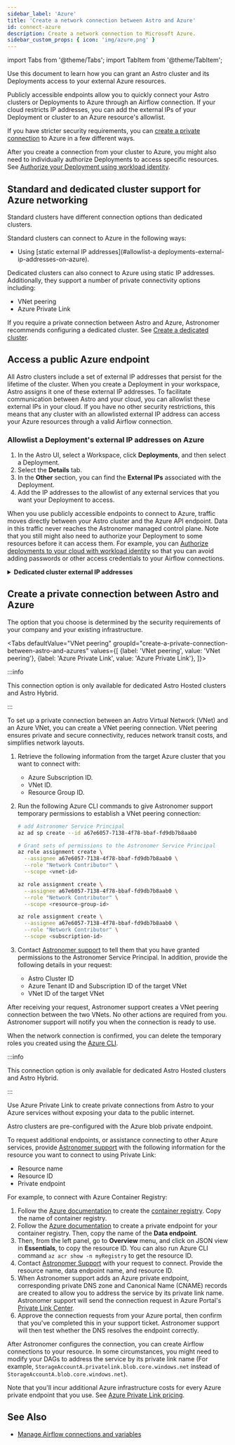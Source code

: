 ```yaml
---
sidebar_label: 'Azure'
title: 'Create a network connection between Astro and Azure'
id: connect-azure
description: Create a network connection to Microsoft Azure.
sidebar_custom_props: { icon: 'img/azure.png' }
---
```


import Tabs from '@theme/Tabs';
import TabItem from '@theme/TabItem';


Use this document to learn how you can grant an Astro cluster and its Deployments access to your external Azure resources.

Publicly accessible endpoints allow you to quickly connect your Astro clusters or Deployments to Azure through an Airflow connection. If your cloud restricts IP addresses, you can add the external IPs of your Deployment or cluster to an Azure resource's allowlist.

If you have stricter security requirements, you can [create a private connection](#create-a-private-connection-between-astro-and-azure) to Azure in a few different ways.

After you create a connection from your cluster to Azure, you might also need to individually authorize Deployments to access specific resources. See [Authorize your Deployment using workload identity](authorize-deployments-to-your-cloud.md).

## Standard and dedicated cluster support for Azure networking

Standard clusters have different connection options than dedicated clusters.

Standard clusters can connect to Azure in the following ways:

- Using [static external IP addresses](#allowlist-a deployments-external-ip-addresses-on-azure).

Dedicated clusters can also connect to Azure using static IP addresses. Additionally, they support a number of private connectivity options including:

- VNet peering
- Azure Private Link

If you require a private connection between Astro and Azure, Astronomer recommends configuring a dedicated cluster. See [Create a dedicated cluster](create-dedicated-cluster.md).

## Access a public Azure endpoint

All Astro clusters include a set of external IP addresses that persist for the lifetime of the cluster. When you create a Deployment in your workspace, Astro assigns it one of these external IP addresses. To facilitate communication between Astro and your cloud, you can allowlist these external IPs in your cloud. If you have no other security restrictions, this means that any cluster with an allowlisted external IP address can access your Azure resources through a valid Airflow connection.

### Allowlist a Deployment's external IP addresses on Azure

1. In the Astro UI, select a Workspace, click **Deployments**, and then select a Deployment.
2. Select the **Details** tab.
3. In the **Other** section, you can find the **External IPs** associated with the Deployment.
4. Add the IP addresses to the allowlist of any external services that you want your Deployment to access.

When you use publicly accessible endpoints to connect to Azure, traffic moves directly between your Astro cluster and the Azure API endpoint. Data in this traffic never reaches the Astronomer managed control plane. Note that you still might also need to authorize your Deployment to some resources before it can access them. For example, you can [Authorize deployments to your cloud with workload identity](authorize-deployments-to-your-cloud.md) so that you can avoid adding passwords or other access credentials to your Airflow connections.

<details>
  <summary><strong>Dedicated cluster external IP addresses</strong></summary>

If you use Dedicated clusters and want to allowlist external IP addresses at the cluster level instead of at the Deployment level, you can find the list cluster-level external IP addresses in your **Organization settings**.

1. In the Astro UI, click your Workspace name in the upper left corner, then click **Organization Settings**.
2. Click **Clusters**, then select a cluster.
3. In the Details page, copy the IP addresses listed under **External IPs**.
4. Add the IP addresses to the allowlist of any external services that you want your cluster to access. You can also access these IP addresses from the **Details** page of any Deployment in the cluster.

After you allowlist a cluster's IP addresses, all Deployments in that cluster have network connectivity to Azure.
</details>

## Create a private connection between Astro and Azure

The option that you choose is determined by the security requirements of your company and your existing infrastructure.

<Tabs
    defaultValue="VNet peering"
    groupId="create-a-private-connection-between-astro-and-azures"
    values={[
        {label: 'VNet peering', value: 'VNet peering'},
        {label: 'Azure Private Link', value: 'Azure Private Link'},
    ]}>

<TabItem value="VNet peering">

:::info

This connection option is only available for dedicated Astro Hosted clusters and Astro Hybrid.

:::

To set up a private connection between an Astro Virtual Network (VNet) and an Azure VNet, you can create a VNet peering connection. VNet peering ensures private and secure connectivity, reduces network transit costs, and simplifies network layouts.

1. Retrieve the following information from the target Azure cluster that you want to connect with:

    - Azure Subscription ID.
    - VNet ID.
    - Resource Group ID.

2. Run the following Azure CLI commands to give Astronomer support temporary permissions to establish a VNet peering connection:

    ```sh
    # add Astronomer Service Principal
    az ad sp create --id a67e6057-7138-4f78-bbaf-fd9db7b8aab0
    
    # Grant sets of permissions to the Astronomer Service Principal
    az role assignment create \
      --assignee a67e6057-7138-4f78-bbaf-fd9db7b8aab0 \
      --role "Network Contributor" \
      --scope <vnet-id>
    
    az role assignment create \
      --assignee a67e6057-7138-4f78-bbaf-fd9db7b8aab0 \
      --role "Network Contributor" \
      --scope <resource-group-id>
    
    az role assignment create \
      --assignee a67e6057-7138-4f78-bbaf-fd9db7b8aab0 \
      --role "Network Contributor" \
      --scope <subscription-id>
    ```

3. Contact [Astronomer support](https://cloud.astronomer.io/open-support-request) to tell them that you have granted permissions to the Astronomer Service Principal. In addition, provide the following details in your request:

    - Astro Cluster ID 
    - Azure Tenant ID and Subscription ID of the target VNet
    - VNet ID of the target VNet

After receiving your request, Astronomer support creates a VNet peering connection between the two VNets. No other actions are required from you. Astronomer support will notify you when the connection is ready to use.

When the network connection is confirmed, you can delete the temporary roles you created using the [Azure CLI](https://learn.microsoft.com/en-us/azure/role-based-access-control/role-assignments-remove#azure-cli).

</TabItem>

<TabItem value="Azure Private Link">

:::info

This connection option is only available for dedicated Astro Hosted clusters and Astro Hybrid.

:::

Use Azure Private Link to create private connections from Astro to your Azure services without exposing your data to the public internet.

Astro clusters are pre-configured with the Azure blob private endpoint.

To request additional endpoints, or assistance connecting to other Azure services, provide [Astronomer support](https://cloud.astronomer.io/open-support-request) with the following information for the resource you want to connect to using Private Link:

- Resource name
- Resource ID
- Private endpoint

For example, to connect with Azure Container Registry:

1. Follow the [Azure documentation](https://learn.microsoft.com/en-us/azure/container-registry/container-registry-get-started-portal?tabs=azure-cli) to create the [container registry](https://portal.azure.com/#create/Microsoft.ContainerRegistry). Copy the name of container registry.
2. Follow the [Azure documentation](https://learn.microsoft.com/en-us/azure/container-registry/container-registry-private-link#create-a-private-endpoint---new-registry) to create a private endpoint for your container registry. Then, copy the name of the **Data endpoint**.
3. Then, from the left panel, go to **Overview** menu, and click on JSON view in **Essentials**, to copy the resource ID. You can also run Azure CLI command `az acr show -n myRegistry` to get the resource ID.
4. Contact [Astronomer Support](https://cloud.astronomer.io/open-support-request) with your request to connect. Provide the resource name, data endpoint name, and resource ID.
5. When Astronomer support adds an Azure private endpoint, corresponding private DNS zone and Canonical Name (CNAME) records are created to allow you to address the service by its private link name. Astronomer support will send the connection request in Azure Portal's [Private Link Center](https://portal.azure.com/#view/Microsoft_Azure_Network/PrivateLinkCenterBlade/~/pendingconnections).
6. Approve the connection requests from your Azure portal, then confirm that you've completed this in your support ticket. Astronomer support will then test whether the DNS resolves the endpoint correctly.

After Astronomer configures the connection, you can create Airflow connections to your resource. In some circumstances, you might need to modify your DAGs to address the service by its private link name (For example, `StorageAccountA.privatelink.blob.core.windows.net` instead of `StorageAccountA.blob.core.windows.net`).

Note that you'll incur additional Azure infrastructure costs for every Azure private endpoint that you use. See [Azure Private Link pricing](https://azure.microsoft.com/en-us/pricing/details/private-link/).

</TabItem>

</Tabs>

## See Also

- [Manage Airflow connections and variables](manage-connections-variables.md)
